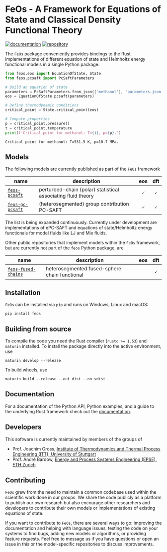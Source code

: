 # FeOs - A Framework for Equations of State and Classical Density Functional Theory

[![documentation](https://img.shields.io/badge/docs-github--pages-blue)](https://feos-org.github.io/feos/)
[![repository](https://img.shields.io/pypi/v/feos)](https://pypi.org/project/feos/)

The `FeOs` package conveniently provides bindings to the Rust implementations of different equation of state and Helmholtz energy functional models in a single Python package.

```python
from feos.eos import EquationOfState, State
from feos.pcsaft import PcSaftParameters

# Build an equation of state
parameters = PcSaftParameters.from_json(['methanol'], 'parameters.json')
eos = EquationOfState.pcsaft(parameters)

# Define thermodynamic conditions
critical_point = State.critical_point(eos)

# Compute properties
p = critical_point.pressure()
t = critical_point.temperature
print(f'Critical point for methanol: T={t}, p={p}.')
```
```terminal
Critical point for methanol: T=531.5 K, p=10.7 MPa.
```

## Models
The following models are currently published as part of the `FeOs` framework

|name|description|eos|dft|
|-|-|:-:|:-:|
|[`feos-pcsaft`](https://github.com/feos-org/feos-pcsaft)|perturbed-chain (polar) statistical associating fluid theory|&#128504;|&#128504;|
|[`feos-gc-pcsaft`](https://github.com/feos-org/feos-gc-pcsaft)|(heterosegmented) group contribution PC-SAFT|&#128504;|&#128504;|

The list is being expanded continuously. Currently under development are implementations of ePC-SAFT and equations of state/Helmholtz energy functionals for model fluids like LJ and Mie fluids.

Other public repositories that implement models within the `FeOs` framework, but are currently not part of the `feos` Python package, are

|name|description|eos|dft|
|-|-|:-:|:-:|
|[`feos-fused-chains`](https://github.com/feos-org/feos-fused-chains)|heterosegmented fused-sphere chain functional||&#128504;|

## Installation

`FeOs` can be installed via `pip` and runs on Windows, Linux and macOS:

```
pip install feos
```

## Building from source

To compile the code you need the Rust compiler (`rustc >= 1.53`) and `maturin` installed.
To install the package directly into the active environment, use

```
maturin develop --release
```

To build wheels, use

```
maturin build --release --out dist --no-sdist
```

## Documentation

For a documentation of the Python API, Python examples, and a guide to the underlying Rust framework check out the [documentation](https://feos-org.github.io/feos/).

## Developers

This software is currently maintained by members of the groups of
- Prof. Joachim Gross, [Institute of Thermodynamics and Thermal Process Engineering (ITT), University of Stuttgart](https://www.itt.uni-stuttgart.de/)
- Prof. André Bardow, [Energy and Process Systems Engineering (EPSE), ETH Zurich](https://epse.ethz.ch/)

## Contributing

`FeOs` grew from the need to maintain a common codebase used within the scientific work done in our groups. We share the code publicly as a platform to publish our own research but also encourage other researchers and developers to contribute their own models or implementations of existing equations of state.

If you want to contribute to ``FeOs``, there are several ways to go: improving the documentation and helping with language issues, testing the code on your systems to find bugs, adding new models or algorithms, or providing feature requests. Feel free to message us if you have questions or open an issue in this or the model-specific repositories to discuss improvements.
